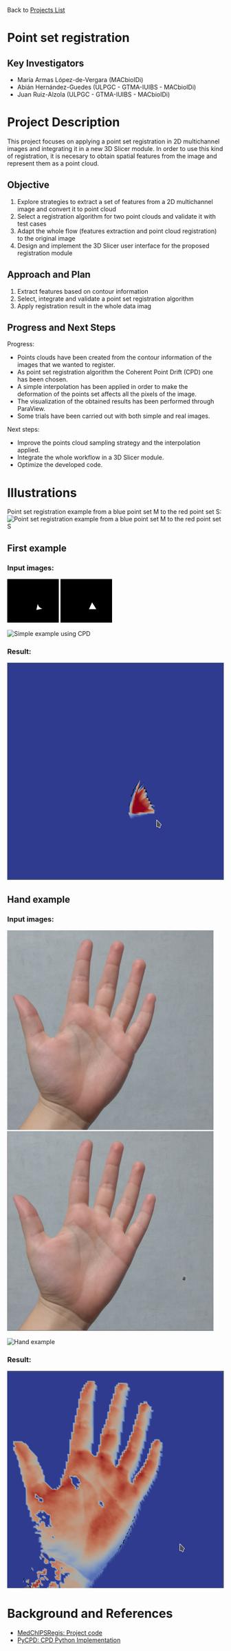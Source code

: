 Back to [Projects List](../../README.md#ProjectsList)

# Point set registration

## Key Investigators

- María Armas López-de-Vergara (MACbioIDi)
- Abián Hernández-Guedes (ULPGC - GTMA-IUIBS - MACbioIDi)
- Juan Ruiz-Alzola (ULPGC - GTMA-IUIBS - MACbioIDi)

# Project Description

This project focuses on applying a point set registration in 2D multichannel images and integrating it in a new 3D Slicer 
module. In order to use this kind of registration, it is necesary to obtain spatial features from the image and represent them
as a point cloud.

## Objective

<!-- Describe here WHAT you would like to achieve (what you will have as end result). -->

1. Explore strategies to extract a set of features from a 2D multichannel image and convert it to point cloud
1. Select a registration algorithm for two point clouds and validate it with test cases
1. Adapt the whole flow (features extraction and point cloud registration) to the original image
1. Design and implement the 3D Slicer user interface for the proposed registration module 

## Approach and Plan

<!-- Describe here HOW you would like to achieve the objectives stated above. -->

1. Extract features based on contour information 
1. Select, integrate and validate a point set registration algorithm
1. Apply registration result in the whole data imag

## Progress and Next Steps

<!-- Update this section as you make progress, describing of what you have ACTUALLY DONE. If there are specific steps that 
you could not complete then you can describe them here, too. -->

Progress:
 * Points clouds have been created from the contour information of the images that we wanted to register.
 * As point set registration algorithm the Coherent Point Drift (CPD) one has been chosen. 
 * A simple interpolation has been applied in order to make the deformation of the points set affects all the pixels of the image.
 * The visualization of the obtained results has been performed through ParaView.
 * Some trials have been carried out with both simple and real images. 

Next steps:
* Improve the points cloud sampling strategy and the interpolation applied.
* Integrate the whole workflow in a 3D Slicer module.
* Optimize the developed code.


# Illustrations

<!-- Add pictures and links to videos that demonstrate what has been accomplished.
![Description of picture](Example2.jpg)
![Some more images](Example2.jpg)
-->
Point set registration example from a blue point set M to the red point set S:
![Point set registration example from a blue point set M to the red point set S](https://upload.wikimedia.org/wikipedia/commons/b/b2/Cpd_fish_nonrigid.gif)

## First example
### Input images:
![fixed](rect_ori.png)
![moving](rect_fin.png)


![Simple example using CPD](https://media.giphy.com/media/7zSQiDigIrBlTH89tO/giphy.gif)

### Result:
![result](final_triangle_Screenshot_20190201_012800.png)

## Hand example
### Input images:
![fixed](hand_1.png)
![moving](hand_0.png)
 
![Hand example](https://media.giphy.com/media/3BMs85RdITDXTQ6icq/giphy.gif)

### Result:
![result](final_hand_Screenshot_20190201_095919.png)

# Background and References
<!-- If you developed any software, include link to the source code repository. If possible, also add links to sample data,
and to any relevant publications. -->

* [MedChIPSRegis: Project code](https://github.com/SolidusAbi/MedChIPSRegis)
* [PyCPD: CPD Python Implementation](https://github.com/siavashk/pycpd/tree/fd702d5c7e9dc5b83527aee6d43049e47af58d54)
